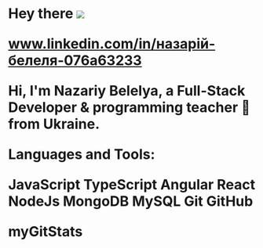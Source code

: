 <h1>Hey there <img src='https://camo.githubusercontent.com/0c732027af8a28d138e3698181f7be7c9b97d443b4beb9c7ce8ec4cffc6b4767/68747470733a2f2f6d656469612e67697068792e636f6d2f6d656469612f6876524a434c467a6361737252346961377a2f67697068792e676966'/> 

www.linkedin.com/in/назарій-белеля-076a63233


Hi, I'm Nazariy Belelya, a Full-Stack Developer & programming teacher 🚀 from Ukraine.

Languages and Tools:

 JavaScript TypeScript Angular React NodeJs MongoDB MySQL Git GitHub


myGitStats
